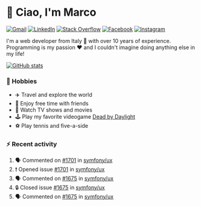 # 👋 Ciao, I'm Marco

[![Gmail](https://img.shields.io/badge/Gmail-%23BB001B?style=flat-square&logo=gmail&logoColor=white)](mailto:gremo1982@gmail.com)
[![LinkedIn](https://img.shields.io/badge/LinkedIn-%230e76a8?style=flat-square&logo=linkedin)](https://www.linkedin.com/in/marco-polichetti)
[![Stack Overflow](https://img.shields.io/stackexchange/stackoverflow/r/220180?style=flat&logo=stackoverflow&label=Stack%20Overflow&color=%23F47F24)](https://stackoverflow.com/users/220180)
[![Facebook](https://img.shields.io/badge/-Facebook-%234267B2?style=flat-square&logo=facebook&logoColor=white)](https://www.facebook.com/marco.poliketti)
[![Instagram](https://img.shields.io/badge/-Instagram-%23C13584?style=flat-square&logo=instagram&logoColor=white)](https://www.instagram.com/marco.gremo)

I'm a web developer from Italy 🍕 with over 10 years of experience. Programming is my passion ❤️ and I couldn't imagine doing anything else in my life!

[![GitHub stats](https://github-readme-stats.vercel.app/api?username=gremo&show_icons=true&rank_icon=github&theme=transparent)](https://github.com/anuraghazra/github-readme-stats)

### 📅 Hobbies

- ✈️ Travel and explore the world
- 🍻 Enjoy free time with friends
- 🎥 Watch TV shows and movies
- 🕹️ Play my favorite videogame [Dead by Daylight](https://deadbydaylight.com)
- ⚽ Play tennis and five-a-side

### ⚡ Recent activity

<!--START_SECTION:activity-->
1. 🗣 Commented on [#1701](https://github.com/symfony/ux/issues/1701#issuecomment-2043770850) in [symfony/ux](https://github.com/symfony/ux)
2. ❗ Opened issue [#1701](https://github.com/symfony/ux/issues/1701) in [symfony/ux](https://github.com/symfony/ux)
3. 🗣 Commented on [#1675](https://github.com/symfony/ux/issues/1675#issuecomment-2034277496) in [symfony/ux](https://github.com/symfony/ux)
4. 🔒 Closed issue [#1675](https://github.com/symfony/ux/issues/1675) in [symfony/ux](https://github.com/symfony/ux)
5. 🗣 Commented on [#1675](https://github.com/symfony/ux/issues/1675#issuecomment-2033961417) in [symfony/ux](https://github.com/symfony/ux)
<!--END_SECTION:activity-->
